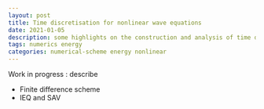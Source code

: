 ```yaml
---
layout: post
title: Time discretisation for nonlinear wave equations
date: 2021-01-05
description: some highlights on the construction and analysis of time discretisation for nonlinear wave equations
tags: numerics energy
categories: numerical-scheme energy nonlinear
---
```

Work in progress : describe
  * Finite difference scheme
  * IEQ and SAV
